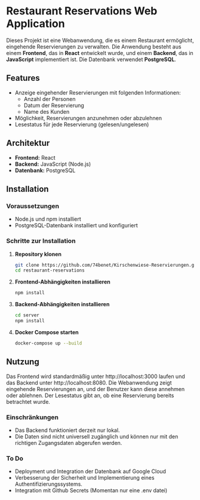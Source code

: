# Restaurant Reservations Web Application

Dieses Projekt ist eine Webanwendung, die es einem Restaurant ermöglicht, eingehende Reservierungen zu verwalten. Die Anwendung besteht aus einem **Frontend**, das in **React** entwickelt wurde, und einem **Backend**, das in **JavaScript** implementiert ist. Die Datenbank verwendet **PostgreSQL**.

## Features

- Anzeige eingehender Reservierungen mit folgenden Informationen:
  - Anzahl der Personen
  - Datum der Reservierung
  - Name des Kunden
- Möglichkeit, Reservierungen anzunehmen oder abzulehnen
- Lesestatus für jede Reservierung (gelesen/ungelesen)

## Architektur

- **Frontend:** React
- **Backend:** JavaScript (Node.js)
- **Datenbank:** PostgreSQL

## Installation

### Voraussetzungen

- Node.js und npm installiert
- PostgreSQL-Datenbank installiert und konfiguriert

### Schritte zur Installation

1. **Repository klonen**
   ```bash
   git clone https://github.com/74benet/Kirschenwiese-Reservierungen.git
   cd restaurant-reservations

2. **Frontend-Abhängigkeiten installieren**
   ```bash
   npm install

3. **Backend-Abhängigkeiten installieren**
   ```bash
   cd server
   npm install

4. **Docker Compose starten**
   ```bash
   docker-compose up --build

## Nutzung
   
Das Frontend wird standardmäßig unter http://localhost:3000 laufen und das Backend unter http://localhost:8080.
Die Webanwendung zeigt eingehende Reservierungen an, und der Benutzer kann diese annehmen oder ablehnen. Der Lesestatus gibt an, ob eine Reservierung bereits betrachtet wurde.

### Einschränkungen
- Das Backend funktioniert derzeit nur lokal.
- Die Daten sind nicht universell zugänglich und können nur mit den richtigen Zugangsdaten
  abgerufen werden.

### To Do
-  Deployment und Integration der Datenbank auf Google Cloud
-  Verbesserung der Sicherheit und Implementierung eines Authentifizierungssystems.
-  Integration mit Github Secrets (Momentan nur eine .env datei)
